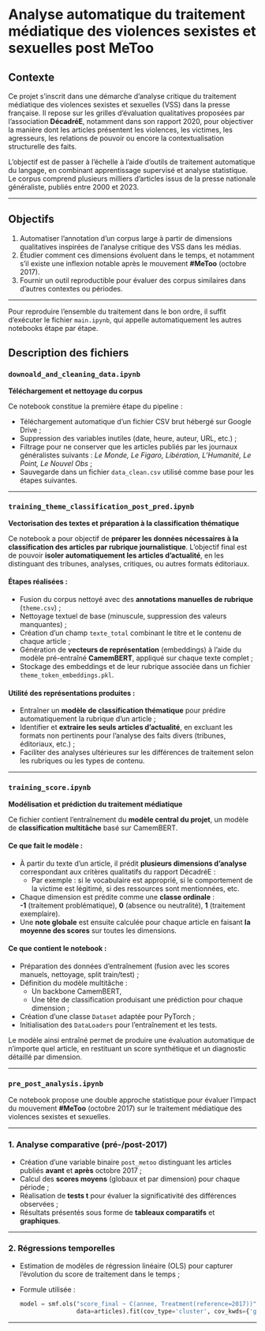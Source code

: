 # Analyse automatique du traitement médiatique des violences sexistes et sexuelles post MeToo

## Contexte

Ce projet s’inscrit dans une démarche d’analyse critique du traitement médiatique des violences sexistes et sexuelles (VSS) dans la presse française. Il repose sur les grilles d’évaluation qualitatives proposées par l’association **DécadréE**, notamment dans son rapport 2020, pour objectiver la manière dont les articles présentent les violences, les victimes, les agresseurs, les relations de pouvoir ou encore la contextualisation structurelle des faits.

L’objectif est de passer à l’échelle à l’aide d’outils de traitement automatique du langage, en combinant apprentissage supervisé et analyse statistique. Le corpus comprend plusieurs milliers d’articles issus de la presse nationale généraliste, publiés entre 2000 et 2023.

---

## Objectifs

1. Automatiser l’annotation d’un corpus large à partir de dimensions qualitatives inspirées de l’analyse critique des VSS dans les médias.
2. Étudier comment ces dimensions évoluent dans le temps, et notamment s’il existe une inflexion notable après le mouvement **#MeToo** (octobre 2017).
3. Fournir un outil reproductible pour évaluer des corpus similaires dans d’autres contextes ou périodes.

---
Pour reproduire l’ensemble du traitement dans le bon ordre, il suffit d’exécuter le fichier `main.ipynb`, qui appelle automatiquement les autres notebooks étape par étape.
## Description des fichiers

### `downoald_and_cleaning_data.ipynb`

**Téléchargement et nettoyage du corpus**

Ce notebook constitue la première étape du pipeline :
- Téléchargement automatique d’un fichier CSV brut hébergé sur Google Drive ;
- Suppression des variables inutiles (date, heure, auteur, URL, etc.) ;
- Filtrage pour ne conserver que les articles publiés par les journaux généralistes suivants :
  *Le Monde, Le Figaro, Libération, L’Humanité, Le Point, Le Nouvel Obs* ;
- Sauvegarde dans un fichier `data_clean.csv` utilisé comme base pour les étapes suivantes.

---

### `training_theme_classification_post_pred.ipynb`

**Vectorisation des textes et préparation à la classification thématique**

Ce notebook a pour objectif de **préparer les données nécessaires à la classification des articles par rubrique journalistique**. L’objectif final est de pouvoir **isoler automatiquement les articles d’actualité**, en les distinguant des tribunes, analyses, critiques, ou autres formats éditoriaux.

#### Étapes réalisées :
- Fusion du corpus nettoyé avec des **annotations manuelles de rubrique** (`theme.csv`) ;
- Nettoyage textuel de base (minuscule, suppression des valeurs manquantes) ;
- Création d’un champ `texte_total` combinant le titre et le contenu de chaque article ;
- Génération de **vecteurs de représentation** (embeddings) à l’aide du modèle pré-entraîné **CamemBERT**, appliqué sur chaque texte complet ;
- Stockage des embeddings et de leur rubrique associée dans un fichier `theme_token_embeddings.pkl`.

#### Utilité des représentations produites :
- Entraîner un **modèle de classification thématique** pour prédire automatiquement la rubrique d’un article ;
- Identifier et **extraire les seuls articles d’actualité**, en excluant les formats non pertinents pour l’analyse des faits divers (tribunes, éditoriaux, etc.) ;
- Faciliter des analyses ultérieures sur les différences de traitement selon les rubriques ou les types de contenu.

---

### `training_score.ipynb`

**Modélisation et prédiction du traitement médiatique**

Ce fichier contient l’entraînement du **modèle central du projet**, un modèle de **classification multitâche** basé sur CamemBERT.

#### Ce que fait le modèle :
- À partir du texte d’un article, il prédit **plusieurs dimensions d’analyse** correspondant aux critères qualitatifs du rapport DécadréE :
  - Par exemple : si le vocabulaire est approprié, si le comportement de la victime est légitimé, si des ressources sont mentionnées, etc.
- Chaque dimension est prédite comme une **classe ordinale** :  
  **-1** (traitement problématique), **0** (absence ou neutralité), **1** (traitement exemplaire).
- Une **note globale** est ensuite calculée pour chaque article en faisant **la moyenne des scores** sur toutes les dimensions.

#### Ce que contient le notebook :
- Préparation des données d’entraînement (fusion avec les scores manuels, nettoyage, split train/test) ;
- Définition du modèle multitâche :
  - Un backbone CamemBERT,
  - Une tête de classification produisant une prédiction pour chaque dimension ;
- Création d’une classe `Dataset` adaptée pour PyTorch ;
- Initialisation des `DataLoaders` pour l’entraînement et les tests.

Le modèle ainsi entraîné permet de produire une évaluation automatique de n’importe quel article, en restituant un score synthétique et un diagnostic détaillé par dimension.

---

### `pre_post_analysis.ipynb` 

Ce notebook propose une double approche statistique pour évaluer l’impact du mouvement **#MeToo** (octobre 2017) sur le traitement médiatique des violences sexistes et sexuelles.

---

### 1. Analyse comparative (pré-/post-2017)
- Création d’une variable binaire `post_metoo` distinguant les articles publiés **avant** et **après** octobre 2017 ;
- Calcul des **scores moyens** (globaux et par dimension) pour chaque période ;
- Réalisation de **tests t** pour évaluer la significativité des différences observées ;
- Résultats présentés sous forme de **tableaux comparatifs** et **graphiques**.

---

### 2. Régressions temporelles
- Estimation de modèles de régression linéaire (OLS) pour capturer l’évolution du score de traitement dans le temps ;
- Formule utilisée :

  ```python
  model = smf.ols("score_final ~ C(annee, Treatment(reference=2017))", 
                  data=articles).fit(cov_type='cluster', cov_kwds={'groups': articles['journal_clean']})

---

##


